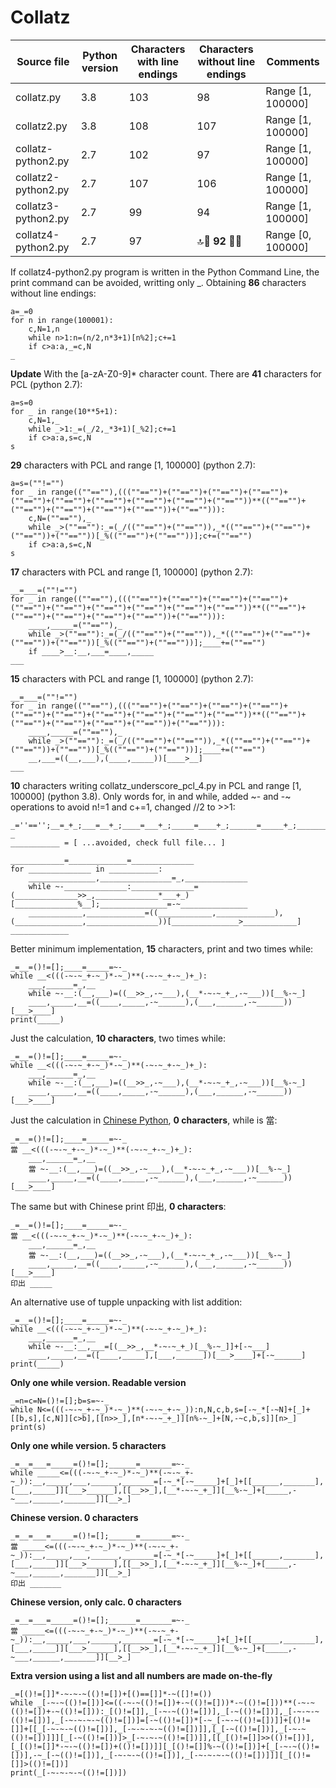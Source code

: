 # Collatz

Source file | Python version | Characters with line endings | Characters without line endings  | Comments
---|---|---|---|---
collatz.py | 3.8 | 103 | 98 | Range [1, 100000]
collatz2.py | 3.8 | 108 | 107 | Range [1, 100000]
collatz-python2.py | 2.7 | 102 | 97 | Range [1, 100000]
collatz2-python2.py | 2.7 | 107 | 106 | Range [1, 100000]
collatz3-python2.py | 2.7 | 99 | 94 | Range [1, 100000]
collatz4-python2.py | 2.7 | 97 | :top::raised_hands: **92** :raised_hands::top: | Range [0, 100000]

If collatz4-python2.py program is written in the Python Command Line, the print command can be avoided, writting only _. Obtaining **86** characters without line endings:

```python2
a=_=0
for n in range(100001):
	c,N=1,n
	while n>1:n=(n/2,n*3+1)[n%2];c+=1
	if c>a:a,_=c,N
_
```

**Update**
With the [a-zA-Z0-9]* character count. There are **41** characters for PCL (python 2.7):

```python2
a=s=0
for _ in range(10**5+1):
	c,N=1,_
	while _>1:_=(_/2,_*3+1)[_%2];c+=1
	if c>a:a,s=c,N
s
```

**29** characters with PCL and range [1, 100000] (python 2.7):

```python2
a=s=(""!="")
for _ in range((""==""),(((""=="")+(""=="")+(""=="")+(""=="")+(""=="")+(""=="")+(""=="")+(""=="")+(""=="")+(""==""))**((""=="")+(""=="")+(""=="")+(""=="")+(""==""))+(""==""))):
	c,N=(""==""),_
	while _>(""==""):_=(_/((""=="")+(""=="")),_*((""=="")+(""=="")+(""==""))+(""==""))[_%((""=="")+(""==""))];c+=(""=="")
	if c>a:a,s=c,N
s
```

**17** characters with PCL and range [1, 100000] (python 2.7):

```python2
__=___=(""!="")
for _ in range((""==""),(((""=="")+(""=="")+(""=="")+(""=="")+(""=="")+(""=="")+(""=="")+(""=="")+(""=="")+(""==""))**((""=="")+(""=="")+(""=="")+(""=="")+(""==""))+(""==""))):
	____,_____=(""==""),_
	while _>(""==""):_=(_/((""=="")+(""=="")),_*((""=="")+(""=="")+(""==""))+(""==""))[_%((""=="")+(""==""))];____+=(""=="")
	if ____>__:__,___=____,_____
___
```

**15** characters with PCL and range [1, 100000] (python 2.7):
```python2
__=___=(""!="")
for _ in range((""==""),(((""=="")+(""=="")+(""=="")+(""=="")+(""=="")+(""=="")+(""=="")+(""=="")+(""=="")+(""==""))**((""=="")+(""=="")+(""=="")+(""=="")+(""==""))+(""==""))):
	____,_____=(""==""),_
	while _>(""==""):_=(_/((""=="")+(""=="")),_*((""=="")+(""=="")+(""==""))+(""==""))[_%((""=="")+(""==""))];____+=(""=="")
	__,___=((__,___),(____,_____))[____>__]
___
```

**10** characters writing collatz_underscore_pcl_4.py in PCL and range \[1, 100000\] (python 3.8). Only words for, in and while, added \~- and -\~ operations to avoid n!=1 and c+=1, changed //2 to >>1:

```python3
_=''=='';__=_+_;___=__+_;____=___+_;_____=____+_;______=_____+_;_______=______+_;________=_______+_;_________=________+_;__________=_________+_;______________=~-_
___________ = [ ...avoided, check full file... ]

____________=_____________=______________
for ______________ in ___________:
	_______________,________________=_,______________
	while ~-______________:______________=(______________>>_,______________*___+_)[______________%__];_______________=-~_______________
	____________,_____________=((____________,_____________),(_______________,________________))[_______________>____________]
_____________
```

Better minimum implementation, **15** characters, print and two times while:
```python3
_=__=()!=[];____=_____=~-_
while __<(((-~-~_+-~_)*-~_)**(-~-~_+-~_)+_):
	___,______=_,__
	while ~-__:(__,___)=((__>>_,-~___),(__*-~-~_+_,-~___))[__%-~_]
	____,_____,__=((____,_____,-~______),(___,______,-~______))[___>____]
print(_____)
```

Just the calculation, **10 characters**, two times while:
```python3
_=__=()!=[];____=_____=~-_
while __<(((-~-~_+-~_)*-~_)**(-~-~_+-~_)+_):
	___,______=_,__
	while ~-__:(__,___)=((__>>_,-~___),(__*-~-~_+_,-~___))[__%-~_]
	____,_____,__=((____,_____,-~______),(___,______,-~______))[___>____]
```


Just the calculation in [Chinese Python](http://reganmian.net/blog/2008/11/21/chinese-python-translating-a-programming-language/), **0 characters**, while is 當:
```python2
_=__=()!=[];____=_____=~-_
當 __<(((-~-~_+-~_)*-~_)**(-~-~_+-~_)+_):
	___,______=_,__
	當 ~-__:(__,___)=((__>>_,-~___),(__*-~-~_+_,-~___))[__%-~_]
	____,_____,__=((____,_____,-~______),(___,______,-~______))[___>____]
```
The same but with Chinese print 印出, **0 characters**:

```python2
_=__=()!=[];____=_____=~-_
當 __<(((-~-~_+-~_)*-~_)**(-~-~_+-~_)+_):
	___,______=_,__
	當 ~-__:(__,___)=((__>>_,-~___),(__*-~-~_+_,-~___))[__%-~_]
	____,_____,__=((____,_____,-~______),(___,______,-~______))[___>____]
印出 _____
```

An alternative use of tupple unpacking with list addition:

```python3
_=__=()!=[];____=_____=~-_
while __<(((-~-~_+-~_)*-~_)**(-~-~_+-~_)+_):
	___,______=_,__
	while ~-__:__,___=[(__>>_,__*-~-~_+_)[__%-~_]]+[-~___]
	____,_____,__=([____,_____],[___,______])[___>____]+[-~______]
print(_____)
```

**Only one while version. Readable version**
```python3
_=n=c=N=()!=[];b=s=~-_
while N<=(((-~-~_+-~_)*-~_)**(-~-~_+-~_)):n,N,c,b,s=[-~_*[-~N]+[_]+[[b,s],[c,N]][c>b],[[n>>_],[n*-~-~_+_]][n%-~_]+[N,-~c,b,s]][n>_]
print(s)
```

**Only one while version. 5 characters**
```python3
_=__=___=_____=()!=[];______=_______=~-_
while _____<=(((-~-~_+-~_)*-~_)**(-~-~_+-~_)):__,_____,___,______,_______=[-~_*[-~_____]+[_]+[[______,_______],[___,_____]][___>______],[[__>>_],[__*-~-~_+_]][__%-~_]+[_____,-~___,______,_______]][__>_]
```

**Chinese version. 0 characters**
```python2
_=__=___=_____=()!=[];______=_______=~-_
當 _____<=(((-~-~_+-~_)*-~_)**(-~-~_+-~_)):__,_____,___,______,_______=[-~_*[-~_____]+[_]+[[______,_______],[___,_____]][___>______],[[__>>_],[__*-~-~_+_]][__%-~_]+[_____,-~___,______,_______]][__>_]
印出 _______
```

**Chinese version, only calc. 0 characters**
```python2
_=__=___=_____=()!=[];______=_______=~-_
當 _____<=(((-~-~_+-~_)*-~_)**(-~-~_+-~_)):__,_____,___,______,_______=[-~_*[-~_____]+[_]+[[______,_______],[___,_____]][___>______],[[__>>_],[__*-~-~_+_]][__%-~_]+[_____,-~___,______,_______]][__>_]

```

**Extra version using a list and all numbers are made on-the-fly**
```python3
_=[()!=[]]*-~-~-~(()!=[])+[()==[]]*-~([]!=())
while _[-~-~(()!=[])]<=((-~-~(()!=[])+-~(()!=[]))*-~(()!=[]))**(-~-~(()!=[])+-~(()!=[])):_[()!=[]],_[-~-~(()!=[])],_[-~(()!=[])],_[-~-~-~(()!=[])],_[-~-~-~-~(()!=[])]=[-~(()!=[])*[-~_[-~-~(()!=[])]]+[()!=[]]+[[_[-~-~-~(()!=[])],_[-~-~-~-~(()!=[])]],[_[-~(()!=[])],_[-~-~(()!=[])]]][_[-~(()!=[])]>_[-~-~-~(()!=[])]],[[_[()!=[]]>>(()!=[])],[_[()!=[]]*-~-~(()!=[])+(()!=[])]][_[()!=[]]%-~(()!=[])]+[_[-~-~(()!=[])],-~_[-~(()!=[])],_[-~-~-~(()!=[])],_[-~-~-~-~(()!=[])]]][_[()!=[]]>(()!=[])]
print(_[-~-~-~-~(()!=[])])
```

